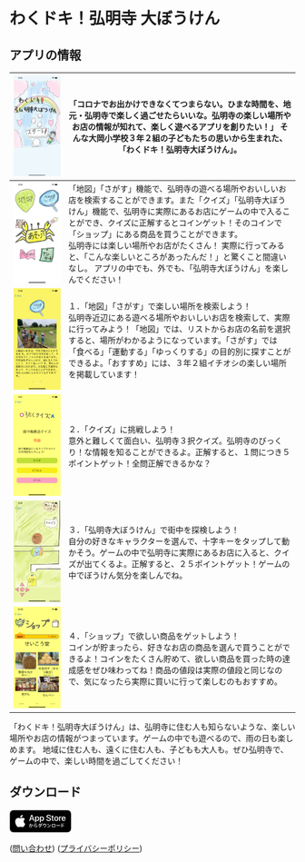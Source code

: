 # わくドキ！弘明寺 大ぼうけん



## アプリの情報

| <img src="./screenshot/iPhone_65/iPhone_65_1.png" alt="スクリーンショット1"/> | 「コロナでお出かけできなくてつまらない。ひまな時間を、地元・弘明寺で楽しく過ごせたらいいな。弘明寺の楽しい場所やお店の情報が知れて、楽しく遊べるアプリを創りたい！」 そんな大岡小学校３年２組の子どもたちの思いから生まれた、「わくドキ！弘明寺大ぼうけん」。<br /> |
| ------------------------------------------------------------ | ------------------------------------------------------------ |
| <img src="./screenshot/iPhone_65/iPhone_65_2.png" alt="スクリーンショット2" /> | 「地図」「さがす」機能で、弘明寺の遊べる場所やおいしいお店を検索することができます。また「クイズ」「弘明寺大ぼうけん」機能で、弘明寺に実際にあるお店にゲームの中で入ることができ、クイズに正解するとコインゲット！そのコインで「ショップ」にある商品を買うことができます。<br />弘明寺には楽しい場所やお店がたくさん！ 実際に行ってみると、「こんな楽しいところがあったんだ！」と驚くこと間違いなし。 アプリの中でも、外でも、「弘明寺大ぼうけん」を楽しんでください！ |
| <img src="./screenshot/iPhone_65/iPhone_65_3.png" alt="スクリーンショット3"/> | １．「地図」「さがす」で楽しい場所を検索しよう！<br/>弘明寺近辺にある遊べる場所やおいしいお店を検索して、実際に行ってみよう！「地図」では、リストからお店の名前を選択すると、場所がわかるようになっています。「さがす」では「食べる」「運動する」「ゆっくりする」の目的別に探すことができるよ。「おすすめ」には、３年２組イチオシの楽しい場所を掲載しています！ |
| <img src="./screenshot/iPhone_65/iPhone_65_4.png" alt="スクリーンショット4"/> | ２．「クイズ」に挑戦しよう！<br/>意外と難しくて面白い、弘明寺３択クイズ。弘明寺のびっくり！な情報を知ることができるよ。正解すると、１問につき５ポイントゲット！全問正解できるかな？ |
| <img src="./screenshot/iPhone_65/iPhone_65_5.png" alt="スクリーンショット5"/> | ３．「弘明寺大ぼうけん」で街中を探検しよう！<br/>自分の好きなキャラクターを選んで、十字キーをタップして動かそう。ゲームの中で弘明寺に実際にあるお店に入ると、クイズが出てくるよ。正解すると、２５ポイントゲット！ゲームの中でぼうけん気分を楽しんでね。 |
| <img src="./screenshot/iPhone_65/iPhone_65_6.png" alt="スクリーンショット6"/> | ４．「ショップ」で欲しい商品をゲットしよう！<br/>コインが貯まったら、好きなお店の商品を選んで買うことができるよ！コインをたくさん貯めて、欲しい商品を買った時の達成感をぜひ味わってね！商品の値段は実際の値段と同じなので、気になったら実際に買いに行って楽しむのもおすすめ。 |

「わくドキ！弘明寺大ぼうけん」は、弘明寺に住む人も知らないような、楽しい場所やお店の情報がつまっています。ゲームの中でも遊べるので、雨の日も楽しめます。
地域に住む人も、遠くに住む人も、子どもも大人も。ぜひ弘明寺で、ゲームの中で、楽しい時間を過ごしてください！



## ダウンロード

[<img src="App_Store_Badge_JP.png">]()



([問い合わせ](https://docs.google.com/forms/d/e/1FAIpQLSeiu8Bl6Soqe6fr4K_ziM3I1gQl3iPlRYWXBI9uunRrdxzRng/viewform?usp=sf_link)) ([プライバシーポリシー](PrivacyPolicy.md))


